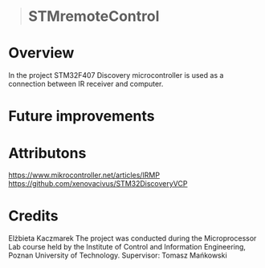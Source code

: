 ># STMremoteControl

# Overview
In the project STM32F407 Discovery microcontroller is used as a connection between IR receiver and computer.

# Future improvements


# Attributons
https://www.mikrocontroller.net/articles/IRMP
https://github.com/xenovacivus/STM32DiscoveryVCP

# Credits
Elżbieta Kaczmarek
The project was conducted during the Microprocessor Lab course held by the Institute of Control and Information Engineering, Poznan University of Technology.
Supervisor: Tomasz Mańkowski




